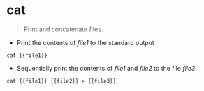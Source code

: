 # cat

> Print and concatenate files.

- Print the contents of *file1* to the standard output

`cat {{file1}}`

- Sequentially print the contents of *file1* and *file2* to the file *file3*.

`cat {{file1}} {{file2}} > {{file3}}`
